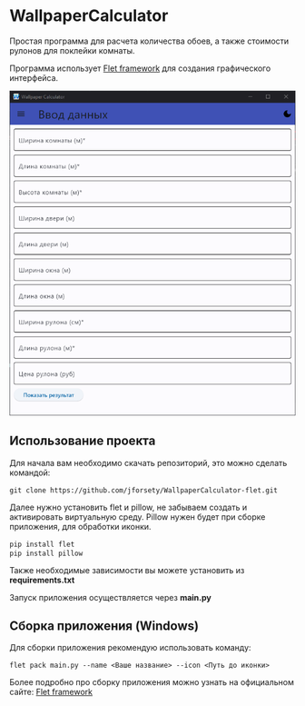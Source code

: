 # WallpaperCalculator

Простая программа для расчета количества обоев, а также стоимости рулонов для поклейки комнаты.

Программа использует [Flet framework](https://flet.dev/) для создания графического интерфейса.


![WallpaperGif.gif](readme/WallpaperGif.gif)

## Использование проекта
Для начала вам необходимо скачать репозиторий, это можно сделать командой:
```
git clone https://github.com/jforsety/WallpaperCalculator-flet.git
```
Далее нужно установить flet и pillow, не забываем создать и активировать виртуальную среду.
Pillow нужен будет при сборке приложения, для обработки иконки.
```
pip install flet
pip install pillow
```
Также необходимые зависимости вы можете установить из <b>requirements.txt</b>

Запуск приложения осуществляется через <b>main.py</b>
## Сборка приложения (Windows)
Для сборки приложения рекомендую использовать команду:
```
flet pack main.py --name <Ваше название> --icon <Путь до иконки>
```
Более подробно про сборку приложения можно узнать на официальном сайте: [Flet framework](https://flet.dev/docs/publish)